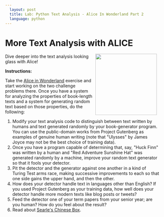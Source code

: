 ```yaml
---
  layout: post
  title: Lab: Python Text Analysis - Alice In Wonderland Part 2
  language: python
---
```


# More Text Analysis with ALICE
<img src="https://girlsunderground.files.wordpress.com/2014/11/2873125085_239aa74ba2.jpg" width="200px" align="right" hspace="10">

Dive deeper into the text analysis looking glass with Alice!

**Instructions:**

Take the [Alice in Wonderland](https://github.com/learn-co-curriculum/cssi-5-python-alice) exercise and start working on the two challenge problems there. Once you have a system for analyzing the properties of book-length texts and a system for generating random text based on those properties, do the following:

1. Modify your text analysis code to distinguish between text written by humans and text generated randomly by your book-generator program. You can use the public-domain works from Project Gutenberg as examples of genuine human writing (note that "Ulysses" by James Joyce may not be the best choice of training data).
2. Once you have a program capable of determining that, say, "Huck Finn" was written by a human and "Red Adventure Sunshine Hat" was generated randomly by a machine, improve your random text generator so that it fools your detector.
3. Pit the detector and the generator against one another in a kind of Turing Test arms race, making successive improvements to each so that one side gains the upper hand, and then the other.
4. How does your detector handle text in languages other than English? If you used Project Gutenberg as your training data, how well does your detector handle more modern texts like blog posts or tweets?
5. Feed the detector one of your term papers from your senior year; are you human? How do you feel about the result?
6. Read about [Searle's Chinese Box](https://en.wikipedia.org/wiki/Chinese_room).
